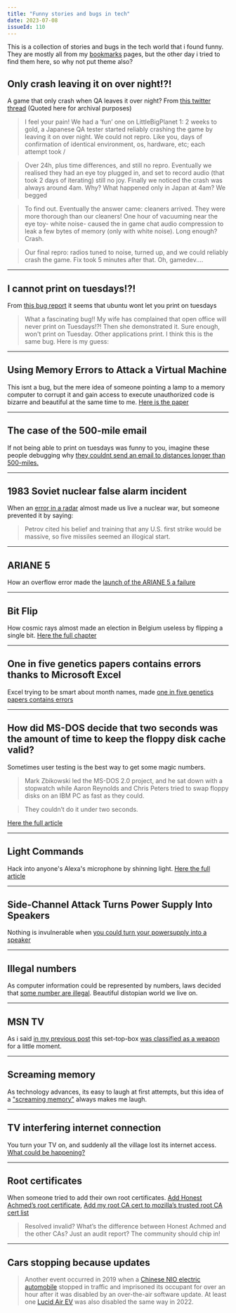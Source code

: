 ```yaml
---
title: "Funny stories and bugs in tech"
date: 2023-07-08
issueId: 110
---
```


This is a collection of stories and bugs in the tech world that i found funny. They are mostly all from my [bookmarks](/bookmarks) pages, but the other day i tried to find them here, so why not put theme also?

## Only crash leaving it on over night!?!

A game that only crash when QA leaves it over night? From [this twitter thread](https://twitter.com/mmalex/status/1066111290580582403) (Quoted here for archival purposes)

> I feel your pain! We had a ‘fun’ one on LittleBigPlanet 1: 2 weeks to gold, a Japanese QA tester started reliably crashing the game by leaving it on over night. We could not repro. Like you, days of confirmation of identical environment, os, hardware, etc; each attempt took /

> Over 24h, plus time differences, and still no repro. Eventually we realised they had an eye toy plugged in, and set to record audio (that took 2 days of iterating) still no joy. Finally we noticed the crash was always around 4am. Why? What happened only in Japan at 4am? We begged

> To find out. Eventually the answer came: cleaners arrived. They were more thorough than our cleaners! One hour of vacuuming near the eye toy- white noise- caused the in game chat audio compression to leak a few bytes of memory (only with white noise). Long enough? Crash.

> Our final repro: radios tuned to noise, turned up, and we could reliably crash the game. Fix took 5 minutes after that. Oh, gamedev....

---

## I cannot print on tuesdays!?!

From [this bug report](https://bugs.launchpad.net/ubuntu/+source/cupsys/+bug/255161/comments/28) it seems that ubuntu wont let you print on tuesdays

> What a fascinating bug!! My wife has complained that open office will never print on Tuesdays!?! Then she demonstrated it. Sure enough, won't print on Tuesday. Other applications print. I think this is the same bug. Here is my guess:

---

## Using Memory Errors to Attack a Virtual Machine
This isnt a bug, but the mere idea of someone pointing a lamp to a memory computer to corrupt it and gain access to execute unauthorized code is bizarre and beautiful at the same time to me. [Here is the paper](https://www.cs.princeton.edu/~appel/papers/memerr.pdf)

---

## The case of the 500-mile email
If not being able to print on tuesdays was funny to you, imagine these people debugging why [they couldnt send an email to distances longer than 500-miles.](https://www.ibiblio.org/harris/500milemail.html)

---

## 1983 Soviet nuclear false alarm incident
When an [error in a radar](https://en.wikipedia.org/wiki/1983_Soviet_nuclear_false_alarm_incident) almost made us live a nuclear war, but someone prevented it by saying:

> Petrov cited his belief and training that any U.S. first strike would be massive, so five missiles seemed an illogical start.

---

## ARIANE 5
How an overflow error made the [launch of the ARIANE 5 a failure](https://www-users.cse.umn.edu/~arnold/disasters/ariane5rep.html)

---

## Bit Flip
How cosmic rays almost made an election in Belgium useless by flipping a single bit. [Here the full chapter](https://radiolab.org/podcast/bit-flip)

---

## One in five genetics papers contains errors thanks to Microsoft Excel
Excel trying to be smart about month names, made [one in five genetics papers contains errors](https://www.science.org/content/article/one-five-genetics-papers-contains-errors-thanks-microsoft-excel)

---

## How did MS-DOS decide that two seconds was the amount of time to keep the floppy disk cache valid?
Sometimes user testing is the best way to get some magic numbers.

> Mark Zbikowski led the MS-DOS 2.0 project, and he sat down with a stopwatch while Aaron Reynolds and Chris Peters tried to swap floppy disks on an IBM PC as fast as they could.

> They couldn’t do it under two seconds.

[Here the full article](https://devblogs.microsoft.com/oldnewthing/20190924-00/?p=102915)

---

## Light Commands
Hack into anyone's Alexa's microphone by shinning light. [Here the full article](https://lightcommands.com/)

---

## Side-Channel Attack Turns Power Supply Into Speakers
Nothing is invulnerable when [you could turn your powersupply into a speaker](https://hackaday.com/2020/05/11/side-channel-attack-turns-power-supply-into-speakers/)

---

## Illegal numbers
As computer information could be represented by numbers, laws decided that [some number are illegal](https://en.wikipedia.org/wiki/Illegal_number#Illegal_primes). Beautiful distopian world we live on.

---

## MSN TV
As i said [in my previous post](blog/2023-03-23-devices-for-internet/) this set-top-box [was classified as a weapon](https://en.wikipedia.org/wiki/MSN_TV#WebTV_briefly_classified_as_a_weapon) for a little moment.

---

## Screaming memory
As technology advances, its easy to laugh at first attempts, but this idea of a ["screaming memory"](https://www.youtube.com/watch?v=TQCr9RV7twk&t=115s) always makes me laugh.

---

## TV interfering internet connection
You turn your TV on, and suddenly all the village lost its internet access. [What could be happening?](https://hackaday.com/2020/09/22/second-hand-television-shines-takes-down-entire-villages-internet/)

---
## Root certificates
When someone tried to add their own root certificates. [Add Honest Achmed’s root certificate](https://bugzilla.mozilla.org/show_bug.cgi?id=647959), [Add my root CA cert to mozilla’s trusted root CA cert list](https://bugzilla.mozilla.org/show_bug.cgi?id=233458)

> Resolved invalid? What’s the difference between Honest Achmed and the other CAs? Just an audit report? The community should chip in!

---
## Cars stopping because updates
> Another event occurred in 2019 when a [Chinese NIO electric automobile](https://www.theverge.com/2019/1/31/18205774/nio-ota-update-traffic-china-es8) stopped in traffic and imprisoned its occupant for over an hour after it was disabled by an over-the-air software update. At least one [Lucid Air EV](https://www.teslarati.com/lucid-air-bricked-after-failed-ota-update) was also disabled the same way in 2022.
